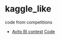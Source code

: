 # kaggle_like
code from competitions

- [Avito BI contest](https://boosters.pro/champ_4) [Code](avito_boosters_4/) 